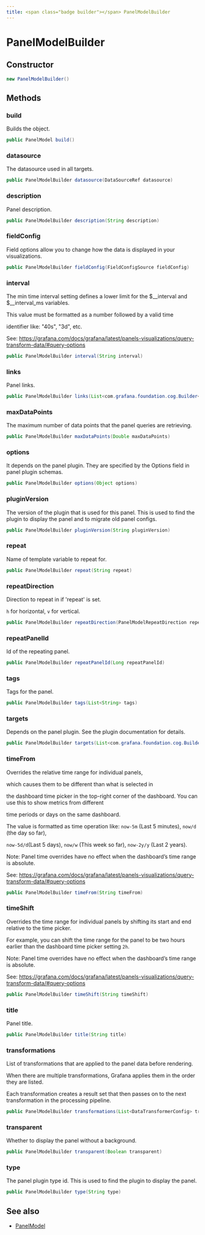 ```yaml
---
title: <span class="badge builder"></span> PanelModelBuilder
---
```

# <span class="badge builder"></span> PanelModelBuilder

## Constructor

```java
new PanelModelBuilder()
```
## Methods

### <span class="badge object-method"></span> build

Builds the object.

```java
public PanelModel build()
```

### <span class="badge object-method"></span> datasource

The datasource used in all targets.

```java
public PanelModelBuilder datasource(DataSourceRef datasource)
```

### <span class="badge object-method"></span> description

Panel description.

```java
public PanelModelBuilder description(String description)
```

### <span class="badge object-method"></span> fieldConfig

Field options allow you to change how the data is displayed in your visualizations.

```java
public PanelModelBuilder fieldConfig(FieldConfigSource fieldConfig)
```

### <span class="badge object-method"></span> interval

The min time interval setting defines a lower limit for the $__interval and $__interval_ms variables.

This value must be formatted as a number followed by a valid time

identifier like: "40s", "3d", etc.

See: https://grafana.com/docs/grafana/latest/panels-visualizations/query-transform-data/#query-options

```java
public PanelModelBuilder interval(String interval)
```

### <span class="badge object-method"></span> links

Panel links.

```java
public PanelModelBuilder links(List<com.grafana.foundation.cog.Builder<DashboardLink>> links)
```

### <span class="badge object-method"></span> maxDataPoints

The maximum number of data points that the panel queries are retrieving.

```java
public PanelModelBuilder maxDataPoints(Double maxDataPoints)
```

### <span class="badge object-method"></span> options

It depends on the panel plugin. They are specified by the Options field in panel plugin schemas.

```java
public PanelModelBuilder options(Object options)
```

### <span class="badge object-method"></span> pluginVersion

The version of the plugin that is used for this panel. This is used to find the plugin to display the panel and to migrate old panel configs.

```java
public PanelModelBuilder pluginVersion(String pluginVersion)
```

### <span class="badge object-method"></span> repeat

Name of template variable to repeat for.

```java
public PanelModelBuilder repeat(String repeat)
```

### <span class="badge object-method"></span> repeatDirection

Direction to repeat in if 'repeat' is set.

`h` for horizontal, `v` for vertical.

```java
public PanelModelBuilder repeatDirection(PanelModelRepeatDirection repeatDirection)
```

### <span class="badge object-method"></span> repeatPanelId

Id of the repeating panel.

```java
public PanelModelBuilder repeatPanelId(Long repeatPanelId)
```

### <span class="badge object-method"></span> tags

Tags for the panel.

```java
public PanelModelBuilder tags(List<String> tags)
```

### <span class="badge object-method"></span> targets

Depends on the panel plugin. See the plugin documentation for details.

```java
public PanelModelBuilder targets(List<com.grafana.foundation.cog.Builder<Dataquery>> targets)
```

### <span class="badge object-method"></span> timeFrom

Overrides the relative time range for individual panels,

which causes them to be different than what is selected in

the dashboard time picker in the top-right corner of the dashboard. You can use this to show metrics from different

time periods or days on the same dashboard.

The value is formatted as time operation like: `now-5m` (Last 5 minutes), `now/d` (the day so far),

`now-5d/d`(Last 5 days), `now/w` (This week so far), `now-2y/y` (Last 2 years).

Note: Panel time overrides have no effect when the dashboard’s time range is absolute.

See: https://grafana.com/docs/grafana/latest/panels-visualizations/query-transform-data/#query-options

```java
public PanelModelBuilder timeFrom(String timeFrom)
```

### <span class="badge object-method"></span> timeShift

Overrides the time range for individual panels by shifting its start and end relative to the time picker.

For example, you can shift the time range for the panel to be two hours earlier than the dashboard time picker setting `2h`.

Note: Panel time overrides have no effect when the dashboard’s time range is absolute.

See: https://grafana.com/docs/grafana/latest/panels-visualizations/query-transform-data/#query-options

```java
public PanelModelBuilder timeShift(String timeShift)
```

### <span class="badge object-method"></span> title

Panel title.

```java
public PanelModelBuilder title(String title)
```

### <span class="badge object-method"></span> transformations

List of transformations that are applied to the panel data before rendering.

When there are multiple transformations, Grafana applies them in the order they are listed.

Each transformation creates a result set that then passes on to the next transformation in the processing pipeline.

```java
public PanelModelBuilder transformations(List<DataTransformerConfig> transformations)
```

### <span class="badge object-method"></span> transparent

Whether to display the panel without a background.

```java
public PanelModelBuilder transparent(Boolean transparent)
```

### <span class="badge object-method"></span> type

The panel plugin type id. This is used to find the plugin to display the panel.

```java
public PanelModelBuilder type(String type)
```

## See also

 * <span class="badge object-type-class"></span> [PanelModel](./object-PanelModel.md)
